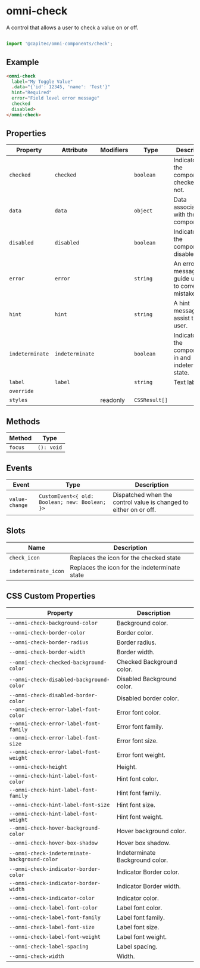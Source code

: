 # omni-check

A control that allows a user to check a value on or off.

```js

import '@capitec/omni-components/check';
```

## Example

```html
<omni-check
  label="My Toggle Value"
  .data="{'id': 12345, 'name': 'Test'}"
  hint="Required"
  error="Field level error message"
  checked
  disabled>
</omni-check>
```

## Properties

| Property        | Attribute       | Modifiers | Type          | Description                                      |
|-----------------|-----------------|-----------|---------------|--------------------------------------------------|
| `checked`       | `checked`       |           | `boolean`     | Indicator if the component is checked or not.    |
| `data`          | `data`          |           | `object`      | Data associated with the component.              |
| `disabled`      | `disabled`      |           | `boolean`     | Indicator if the component is disabled.          |
| `error`         | `error`         |           | `string`      | An error message to guide users to correct a mistake. |
| `hint`          | `hint`          |           | `string`      | A hint message to assist the user.               |
| `indeterminate` | `indeterminate` |           | `boolean`     | Indicator if the component is in and indeterminate state. |
| `label`         | `label`         |           | `string`      | Text label.                                      |
| `override`      |                 |           |               |                                                  |
| `styles`        |                 | readonly  | `CSSResult[]` |                                                  |

## Methods

| Method  | Type       |
|---------|------------|
| `focus` | `(): void` |

## Events

| Event          | Type                                           | Description                                      |
|----------------|------------------------------------------------|--------------------------------------------------|
| `value-change` | `CustomEvent<{ old: Boolean; new: Boolean; }>` | Dispatched when the control value is changed to either on or off. |

## Slots

| Name                 | Description                                   |
|----------------------|-----------------------------------------------|
| `check_icon`         | Replaces the icon for the checked state       |
| `indeterminate_icon` | Replaces the icon for the indeterminate state |

## CSS Custom Properties

| Property                                      | Description                     |
|-----------------------------------------------|---------------------------------|
| `--omni-check-background-color`               | Background color.               |
| `--omni-check-border-color`                   | Border color.                   |
| `--omni-check-border-radius`                  | Border radius.                  |
| `--omni-check-border-width`                   | Border width.                   |
| `--omni-check-checked-background-color`       | Checked Background color.       |
| `--omni-check-disabled-background-color`      | Disabled Background color.      |
| `--omni-check-disabled-border-color`          | Disabled border color.          |
| `--omni-check-error-label-font-color`         | Error font color.               |
| `--omni-check-error-label-font-family`        | Error font family.              |
| `--omni-check-error-label-font-size`          | Error font size.                |
| `--omni-check-error-label-font-weight`        | Error font weight.              |
| `--omni-check-height`                         | Height.                         |
| `--omni-check-hint-label-font-color`          | Hint font color.                |
| `--omni-check-hint-label-font-family`         | Hint font family.               |
| `--omni-check-hint-label-font-size`           | Hint font size.                 |
| `--omni-check-hint-label-font-weight`         | Hint font weight.               |
| `--omni-check-hover-background-color`         | Hover background color.         |
| `--omni-check-hover-box-shadow`               | Hover box shadow.               |
| `--omni-check-indeterminate-background-color` | Indeterminate Background color. |
| `--omni-check-indicator-border-color`         | Indicator Border color.         |
| `--omni-check-indicator-border-width`         | Indicator Border width.         |
| `--omni-check-indicator-color`                | Indicator color.                |
| `--omni-check-label-font-color`               | Label font color.               |
| `--omni-check-label-font-family`              | Label font family.              |
| `--omni-check-label-font-size`                | Label font size.                |
| `--omni-check-label-font-weight`              | Label font weight.              |
| `--omni-check-label-spacing`                  | Label spacing.                  |
| `--omni-check-width`                          | Width.                          |
